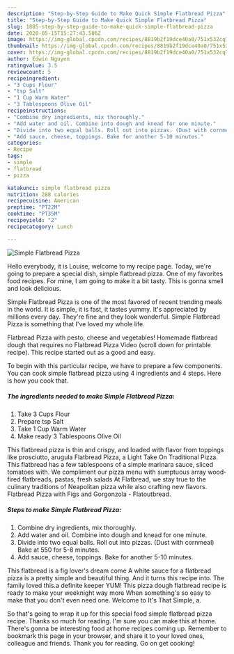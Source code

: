 ```yaml
---
description: "Step-by-Step Guide to Make Quick Simple Flatbread Pizza"
title: "Step-by-Step Guide to Make Quick Simple Flatbread Pizza"
slug: 1885-step-by-step-guide-to-make-quick-simple-flatbread-pizza
date: 2020-05-15T15:27:43.506Z
image: https://img-global.cpcdn.com/recipes/8819b2f19dce40a0/751x532cq70/simple-flatbread-pizza-recipe-main-photo.jpg
thumbnail: https://img-global.cpcdn.com/recipes/8819b2f19dce40a0/751x532cq70/simple-flatbread-pizza-recipe-main-photo.jpg
cover: https://img-global.cpcdn.com/recipes/8819b2f19dce40a0/751x532cq70/simple-flatbread-pizza-recipe-main-photo.jpg
author: Edwin Nguyen
ratingvalue: 3.5
reviewcount: 5
recipeingredient:
- "3 Cups Flour"
- "tsp Salt"
- "1 Cup Warm Water"
- "3 Tablespoons Olive Oil"
recipeinstructions:
- "Combine dry ingredients, mix thoroughly."
- "Add water and oil. Combine into dough and knead for one minute."
- "Divide into two equal balls. Roll out into pizzas. (Dust with cornmeal) Bake at 550 for 5-8 minutes."
- "Add sauce, cheese, toppings. Bake for another 5-10 minutes."
categories:
- Recipe
tags:
- simple
- flatbread
- pizza

katakunci: simple flatbread pizza 
nutrition: 288 calories
recipecuisine: American
preptime: "PT22M"
cooktime: "PT35M"
recipeyield: "2"
recipecategory: Lunch

---
```



![Simple Flatbread Pizza](https://img-global.cpcdn.com/recipes/8819b2f19dce40a0/751x532cq70/simple-flatbread-pizza-recipe-main-photo.jpg)

Hello everybody, it is Louise, welcome to my recipe page. Today, we're going to prepare a special dish, simple flatbread pizza. One of my favorites food recipes. For mine, I am going to make it a bit tasty. This is gonna smell and look delicious.

Simple Flatbread Pizza is one of the most favored of recent trending meals in the world. It is simple, it is fast, it tastes yummy. It's appreciated by millions every day. They're fine and they look wonderful. Simple Flatbread Pizza is something that I've loved my whole life.

Flatbread Pizza with pesto, cheese and vegetables! Homemade flatbread dough that requires no Flatbread Pizza Video (scroll down for printable recipe). This recipe started out as a good and easy.


To begin with this particular recipe, we have to prepare a few components. You can cook simple flatbread pizza using 4 ingredients and 4 steps. Here is how you cook that.

<!--inarticleads1-->

##### The ingredients needed to make Simple Flatbread Pizza:

1. Take 3 Cups Flour
1. Prepare tsp Salt
1. Take 1 Cup Warm Water
1. Make ready 3 Tablespoons Olive Oil


This flatbread pizza is thin and crispy, and loaded with flavor from toppings like prosciutto, arugula Flatbread Pizza, a Light Take On Traditional Pizza. This flatbread has a few tablespoons of a simple marinara sauce, sliced tomatoes with. We compliment our pizza menu with sumptuous array wood-fired flatbreads, pastas, fresh salads At Flatbread, we stay true to the culinary traditions of Neapolitan pizza while also crafting new flavors. Flatbread Pizza with Figs and Gorgonzola - Flatoutbread. 

<!--inarticleads2-->

##### Steps to make Simple Flatbread Pizza:

1. Combine dry ingredients, mix thoroughly.
1. Add water and oil. Combine into dough and knead for one minute.
1. Divide into two equal balls. Roll out into pizzas. (Dust with cornmeal) Bake at 550 for 5-8 minutes.
1. Add sauce, cheese, toppings. Bake for another 5-10 minutes.


This flatbread is a fig lover&#39;s dream come A white sauce for a flatbread pizza is a pretty simple and beautiful thing. And it turns this recipe into. The family loved this.a definite keeper YUM! This pizza dough flatbread recipe is ready to make your weeknight way more When something&#39;s so easy to make that you don&#39;t even need one. Welcome to It&#39;s That Simple, a. 

So that's going to wrap it up for this special food simple flatbread pizza recipe. Thanks so much for reading. I'm sure you can make this at home. There's gonna be interesting food at home recipes coming up. Remember to bookmark this page in your browser, and share it to your loved ones, colleague and friends. Thank you for reading. Go on get cooking!
